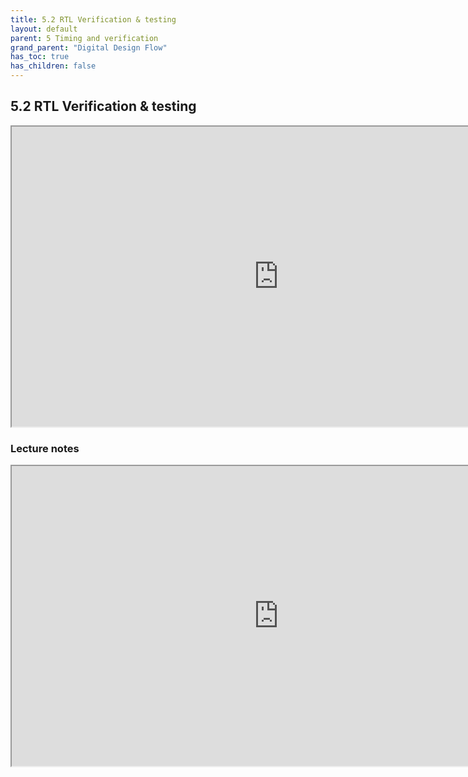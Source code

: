 ```yaml
---
title: 5.2 RTL Verification & testing
layout: default
parent: 5 Timing and verification
grand_parent: "Digital Design Flow"
has_toc: true
has_children: false
---
```


## 5.2 RTL Verification & testing

<iframe src="https://drive.google.com/file/d/17VShx3ZmhJUG5hKIM0JVQBQ6hZ3SAbns/preview" width="854" height="480" allow="autoplay"></iframe>

### Lecture notes
<iframe src="https://drive.google.com/file/d/17U7lxBI8Mp_8vAeGuAdKOV3Jd1XgRHRg/preview" width="854" height="480" allow="autoplay"></iframe>
